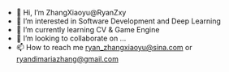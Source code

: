 - 👋 Hi, I’m ZhangXiaoyu@RyanZxy
- 👀 I’m interested in Software Development and Deep Learning
- 🌱 I’m currently learning CV & Game Engine
- 💞️ I’m looking to collaborate on ...
- 📫 How to reach me ryan_zhangxiaoyu@sina.com or ryandimariazhang@gmail.com


<!---
RyanZxy/RyanZxy is a ✨ special ✨ repository because its `README.md` (this file) appears on your GitHub profile.
You can click the Preview link to take a look at your changes.
--->
